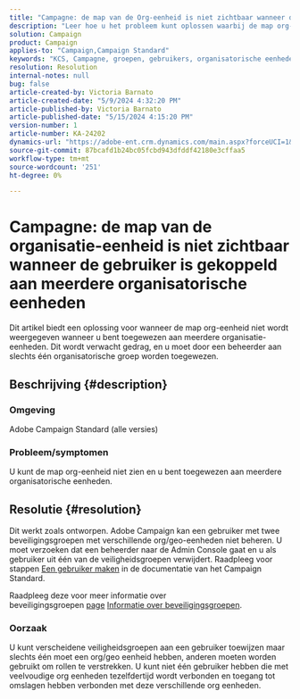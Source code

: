 ```yaml
---
title: "Campagne: de map van de Org-eenheid is niet zichtbaar wanneer de gebruiker aan meerdere organisatorische eenheden is gekoppeld"
description: "Leer hoe u het probleem kunt oplossen waarbij de map org-eenheid niet wordt weergegeven wanneer u bent toegewezen aan meerdere organisatorische eenheden."
solution: Campaign
product: Campaign
applies-to: "Campaign,Campaign Standard"
keywords: "KCS, Campagne, groepen, gebruikers, organisatorische eenheden, org eenheidsomslag niet tonen, het oplossen van problemen, veiligheidsgroepen"
resolution: Resolution
internal-notes: null
bug: false
article-created-by: Victoria Barnato
article-created-date: "5/9/2024 4:32:20 PM"
article-published-by: Victoria Barnato
article-published-date: "5/15/2024 4:15:20 PM"
version-number: 1
article-number: KA-24202
dynamics-url: "https://adobe-ent.crm.dynamics.com/main.aspx?forceUCI=1&pagetype=entityrecord&etn=knowledgearticle&id=9db924b3-210e-ef11-9f89-6045bd06eea5"
source-git-commit: 87bcafd1b24bc05fcbd943dfddf42180e3cffaa5
workflow-type: tm+mt
source-wordcount: '251'
ht-degree: 0%

---
```


# Campagne: de map van de organisatie-eenheid is niet zichtbaar wanneer de gebruiker is gekoppeld aan meerdere organisatorische eenheden


Dit artikel biedt een oplossing voor wanneer de map org-eenheid niet wordt weergegeven wanneer u bent toegewezen aan meerdere organisatie-eenheden. Dit wordt verwacht gedrag, en u moet door een beheerder aan slechts één organisatorische groep worden toegewezen.





## Beschrijving {#description}


### Omgeving

Adobe Campaign Standard (alle versies)

### Probleem/symptomen

U kunt de map org-eenheid niet zien en u bent toegewezen aan meerdere organisatorische eenheden.


## Resolutie {#resolution}


Dit werkt zoals ontworpen. Adobe Campaign kan een gebruiker met twee beveiligingsgroepen met verschillende org/geo-eenheden niet beheren. U moet verzoeken dat een beheerder naar de Admin Console gaat en u als gebruiker uit één van de veiligheidsgroepen verwijdert. Raadpleeg voor stappen [Een gebruiker maken](https://experienceleague.adobe.com/en/docs/campaign-standard/using/administrating/users-and-security/users-management#creating-a-user) in de documentatie van het Campaign Standard.

Raadpleeg deze voor meer informatie over beveiligingsgroepen [page](https://experienceleague.adobe.com/en/docs/campaign-standard/using/administrating/users-and-security/managing-groups-and-users) [Informatie over beveiligingsgroepen](https://experienceleague.adobe.com/en/docs/campaign-standard/using/administrating/users-and-security/managing-groups-and-users).

### Oorzaak

U kunt verscheidene veiligheidsgroepen aan een gebruiker toewijzen maar slechts één moet een org/geo eenheid hebben, anderen moeten worden gebruikt om rollen te verstrekken. U kunt niet één gebruiker hebben die met veelvoudige org eenheden tezelfdertijd wordt verbonden en toegang tot omslagen hebben verbonden met deze verschillende org eenheden.
